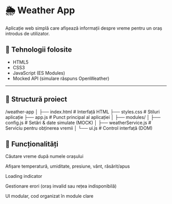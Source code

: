# 🌦️ Weather App

Aplicație web simplă care afișează informații despre vreme pentru un oraș introdus de utilizator.

## 🔧 Tehnologii folosite

- HTML5
- CSS3
- JavaScript (ES Modules)
- Mocked API (simulare răspuns OpenWeather)

---

## 📁 Structură proiect
/weather-app
│
├── index.html # Interfață HTML
├── styles.css # Stiluri aplicație
├── app.js # Punct principal al aplicației
│
├── modules/
│ ├── config.js # Setări & date simulate (MOCK)
│ ├── weatherService.js # Serviciu pentru obținerea vremii
│ └── ui.js # Control interfață (DOM)

## 🔧 Funcționalități
Căutare vreme după numele orașului

Afișare temperatură, umiditate, presiune, vânt, răsărit/apus

Loading indicator

Gestionare erori (oraș invalid sau rețea indisponibilă)

UI modular, cod organizat în module clare

